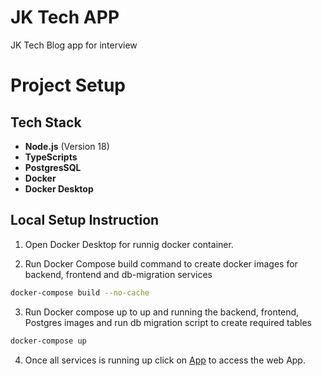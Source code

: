 # JK Tech APP
JK Tech Blog app for interview

# Project Setup 

## Tech Stack

- **Node.js** (Version 18)
- **TypeScripts**
- **PostgresSQL**
- **Docker**
- **Docker Desktop**

## Local Setup Instruction

1. Open Docker Desktop for runnig docker container.

2. Run Docker Compose build command to create docker images for backend, frontend and db-migration services

```sh
docker-compose build --no-cache
```

3. Run Docker compose up to up and running the backend, frontend, Postgres images and run db migration script to create required tables

```sh
docker-compose up
```

4. Once all services is running up click on [App](http://localhost:3000) to access the web App.